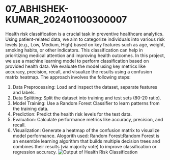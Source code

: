 # 07_ABHISHEK-KUMAR_202401100300007
Health risk classification is a crucial task in preventive healthcare analytics. Using patient-related data, we aim to categorize individuals into various risk levels (e.g., Low, Medium, High) based on key features such as age, weight, smoking habits, or other indicators. This classification can help in prioritizing medical attention and improving health outcomes. In this project, we use a machine learning model to perform classification based on provided health data. We evaluate the model using key metrics like accuracy, precision, recall, and visualize the results using a confusion matrix heatmap.
The approach involves the following steps:
1. Data Preprocessing: Load and inspect the dataset, separate features and labels.
2. Data Splitting: Split the dataset into training and test sets (80-20 ratio).
3. Model Training: Use a Random Forest Classifier to learn patterns from the training data.
4. Prediction: Predict the health risk levels for the test data.
5. Evaluation: Calculate performance metrics like accuracy, precision, and recall.
6. Visualization: Generate a heatmap of the confusion matrix to visualize model performance.
Alogorith used:
   Random Forest:Random Forest is an ensemble learning algorithm that builds multiple decision trees and combines their results (via majority vote) to improve classification or regression accuracy.
![Output of Health Risk Classification](https://github.com/user-attachments/assets/f3a2886d-ccd9-4bd5-9cac-29cd9841e32a)
